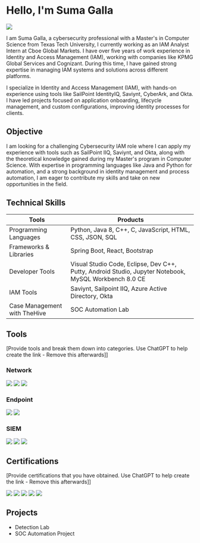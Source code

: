 # Hello, I'm Suma Galla
<a href="https://www.linkedin.com/in/sumagalla/"><img src="https://img.shields.io/badge/-LinkedIn-0072b1?&style=for-the-badge&logo=linkedin&logoColor=white" /></a>

I am Suma Galla, a cybersecurity professional with a Master's in Computer Science from Texas Tech University, I currently working as an IAM Analyst Intern at Cboe Global Markets. I have over five years of work experience in Identity and Access Management (IAM), working with companies like KPMG Global Services and Cognizant. During this time, I have gained strong expertise in managing IAM systems and solutions across different platforms.

I specialize in Identity and Access Management (IAM), with hands-on experience using tools like SailPoint IdentityIQ, Saviynt, CyberArk, and Okta. I have led projects focused on application onboarding, lifecycle management, and custom configurations, improving identity processes for clients.

## Objective

I am looking for a challenging Cybersecurity IAM role where I can apply my experience with tools such as SailPoint IIQ, Saviynt, and Okta, along with the theoretical knowledge gained during my Master's program in Computer Science. With expertise in programming languages like Java and Python for automation, and a strong background in identity management and process automation, I am eager to contribute my skills and take on new opportunities in the field.
## Technical Skills

| Tools                                         | Products       |
|-----------------------------------------------|----------------------------|
| Programming Languages         | Python, Java 8, C++, C, JavaScript, HTML, CSS, JSON, SQL|
| Frameworks & Libraries | Spring Boot, React, Bootstrap|
| Developer Tools        | Visual Studio Code, Eclipse, Dev C++, Putty, Android Studio, Jupyter Notebook, MySQL Workbench 8.0 CE|
| IAM Tools      | Saviynt, Sailpoint IIQ, Azure Active Directory, Okta|
| Case Management with TheHive                  | SOC Automation Lab|

## Tools
[Provide tools and break them down into categories. Use ChatGPT to help create the link - Remove this afterwards]]

### Network
<div>
    <img src="https://img.shields.io/badge/-Wireshark-1679A7?&style=for-the-badge&logo=Wireshark&logoColor=white" />
    <img src="https://img.shields.io/badge/-Suricata-EF3B2D?&style=for-the-badge&logo=Suricata&logoColor=white" />
    <img src="https://img.shields.io/badge/-Zeek-777BB4?&style=for-the-badge&logo=Zeek&logoColor=white" />
</div>

### Endpoint
<div>
    <img src="https://img.shields.io/badge/-Microsoft_Defender_for_Endpoint-00A4EF?&style=for-the-badge&logo=Microsoft&logoColor=white" />
    <img src="https://img.shields.io/badge/-Velociraptor-4B275F?&style=for-the-badge&logo=Velociraptor&logoColor=white" />
</div>

### SIEM
<div>
    <img src="https://img.shields.io/badge/-Microsoft_Sentinel-0078D4?&style=for-the-badge&logo=Microsoft&logoColor=white" />
    <img src="https://img.shields.io/badge/-Splunk-000000?&style=for-the-badge&logo=Splunk&logoColor=white" />
    <img src="https://img.shields.io/badge/-Elastic-005571?&style=for-the-badge&logo=Elastic&logoColor=white" />
</div>

## Certifications
[Provide certifications that you have obtained. Use ChatGPT to help create the link - Remove this afterwards]]
<div>
<img src="https://img.shields.io/badge/-Security%2B-FF0000?&style=for-the-badge&logo=CompTIA&logoColor=white" />
<img src="https://img.shields.io/badge/-Network%2B-007ACC?&style=for-the-badge&logo=CompTIA&logoColor=white" />
<img src="https://img.shields.io/badge/-A%2B-4D4D4D?&style=for-the-badge&logo=CompTIA&logoColor=white" />
<img src="https://img.shields.io/badge/-CDSA-006400?&style=for-the-badge&logoColor=white" />
<img src="https://img.shields.io/badge/-CCD-000080?&style=for-the-badge&logoColor=white" />
</div>

## Projects
- Detection Lab
- SOC Automation Project
